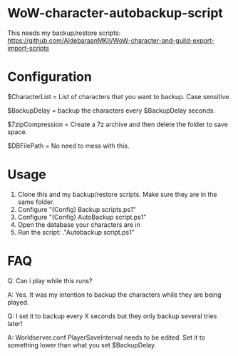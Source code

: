 # WoW-character-autobackup-script
This needs my backup/restore scripts: https://github.com/AldebaraanMKII/WoW-character-and-guild-export-import-scripts

# Configuration
$CharacterList = List of characters that you want to backup. Case sensitive.

$BackupDelay = backup the characters every $BackupDelay seconds.

$7zipCompression = Create a 7z archive and then delete the folder to save space.

$DBFilePath = No need to mess with this.


# Usage
1. Clone this and my backup/restore scripts. Make sure they are in the same folder.
2. Configure "(Config) Backup scripts.ps1"
3. Configure "(Config) AutoBackup script.ps1"
4. Open the database your characters are in
5. Run the script: .\"Autobackup script.ps1"

# FAQ
Q: Can i play while this runs?

A: Yes. It was my intention to backup the characters while they are being played.


Q: I set it to backup every X seconds but they only backup several tries later!

A: Worldserver.conf PlayerSaveInterval needs to be edited. Set it to something lower than what you set $BackupDelay.
